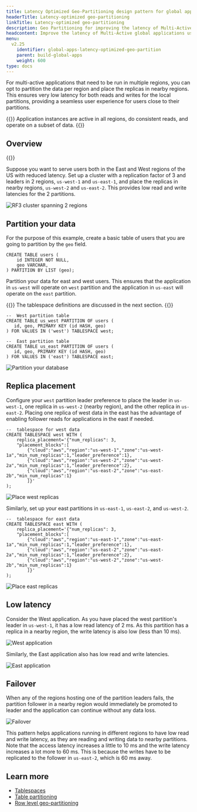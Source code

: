 ```yaml
---
title: Latency Optimized Geo-Partitioning design pattern for global applications
headerTitle: Latency-optimized geo-partitioning
linkTitle: Latency-optimized geo-partitioning
description: Geo Partitioning for improving the latency of Multi-Active global applications
headcontent: Improve the latency of Multi-Active global applications using geo partitioning
menu:
  v2.25
    identifier: global-apps-latency-optimized-geo-partition
    parent: build-global-apps
    weight: 600
type: docs
---
```


For multi-active applications that need to be run in multiple regions, you can opt to partition the data per region and place the replicas in nearby regions. This ensures very low latency for both reads and writes for the local partitions, providing a seamless user experience for users close to their partitions.

{{<tip>}}
Application instances are active in all regions, do consistent reads, and operate on a subset of data.
{{</tip>}}

## Overview

{{<cluster-setup-tabs-new>}}

Suppose you want to serve users both in the East and West regions of the US with reduced latency. Set up a cluster with a replication factor of 3 and leaders in 2 regions, `us-west-1` and `us-east-1`, and place the replicas in nearby regions, `us-west-2` and `us-east-2`. This provides low read and write latencies for the 2 partitions.

![RF3 cluster spanning 2 regions](/images/develop/global-apps/latency-optimized-geo-partition-setup.png)

## Partition your data

For the purpose of this example, create a basic table of users that you are going to partition by the `geo` field.

```plpgsql
CREATE TABLE users (
    id INTEGER NOT NULL,
    geo VARCHAR,
) PARTITION BY LIST (geo);
```

Partition your data for east and west users. This ensures that the application in `us-west` will operate on `west` partition and the application in `us-east` will operate on the `east` partition.

{{<note>}}
The tablespace definitions are discussed in the next section.
{{</note>}}

```plpgsql
--  West partition table
CREATE TABLE us_west PARTITION OF users (
   id, geo, PRIMARY KEY (id HASH, geo)
) FOR VALUES IN ('west') TABLESPACE west;

--  East partition table
CREATE TABLE us_east PARTITION OF users (
   id, geo, PRIMARY KEY (id HASH, geo)
) FOR VALUES IN ('east') TABLESPACE east;
```

![Partition your database](/images/develop/global-apps/latency-optimized-geo-partition-partition.png)

## Replica placement

Configure your `west` partition leader preference to place the leader in `us-west-1`, one replica in `us-west-2` (nearby region), and the other replica in `us-east-2`. Placing one replica of west data in the east has the advantage of enabling follower reads for applications in the east if needed.

```plpgsql
--  tablespace for west data
CREATE TABLESPACE west WITH (
    replica_placement='{"num_replicas": 3,
    "placement_blocks":[
        {"cloud":"aws","region":"us-west-1","zone":"us-west-1a","min_num_replicas":1,"leader_preference":1},
        {"cloud":"aws","region":"us-west-2","zone":"us-west-2a","min_num_replicas":1,"leader_preference":2},
        {"cloud":"aws","region":"us-east-2","zone":"us-east-2b","min_num_replicas":1}
        ]}'
);
```

![Place west replicas](/images/develop/global-apps/latency-optimized-geo-partition-west.png)

Similarly, set up your east partitions in `us-east-1`, `us-east-2`, and `us-west-2`.

```plpgsql
--  tablespace for east data
CREATE TABLESPACE east WITH (
    replica_placement='{"num_replicas": 3,
    "placement_blocks":[
        {"cloud":"aws","region":"us-east-1","zone":"us-east-1a","min_num_replicas":1,"leader_preference":1},
        {"cloud":"aws","region":"us-east-2","zone":"us-east-2a","min_num_replicas":1,"leader_preference":2},
        {"cloud":"aws","region":"us-west-2","zone":"us-west-2b","min_num_replicas":1}
        ]}'
);
```

![Place east replicas](/images/develop/global-apps/latency-optimized-geo-partition-east.png)

## Low latency

Consider the West application. As you have placed the west partition's leader in `us-west-1`, it has a low read latency of 2 ms. As this partition has a replica in a nearby region, the write latency is also low (less than 10 ms).

![West application](/images/develop/global-apps/latency-optimized-geo-partition-west-app.png)

Similarly, the East application also has low read and write latencies.

![East application](/images/develop/global-apps/latency-optimized-geo-partition-east-app.png)

## Failover

When any of the regions hosting one of the partition leaders fails, the partition follower in a nearby region would immediately be promoted to leader and the application can continue without any data loss.

![Failover](/images/develop/global-apps/latency-optimized-geo-partition-failover.png)

This pattern helps applications running in different regions to have low read and write latency, as they are reading and writing data to nearby partitions. Note that the access latency increases a little to 10 ms and the write latency increases a lot more to 60 ms. This is because the writes have to be replicated to the follower in `us-east-2`, which is 60 ms away.

## Learn more

- [Tablespaces](../../../explore/going-beyond-sql/tablespaces/)
- [Table partitioning](../../../explore/ysql-language-features/advanced-features/partitions/)
- [Row level geo-partitioning](../../../explore/multi-region-deployments/row-level-geo-partitioning/)

